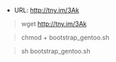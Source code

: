 * URL: http://tny.im/3Ak

>wget http://tny.im/3Ak

>chmod + bootstrap_gentoo.sh

>sh bootstrap_gentoo.sh